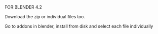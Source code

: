 FOR BLENDER 4.2

Download the zip or individual files too.

Go to addons in blender, install from disk and select each file individually 
